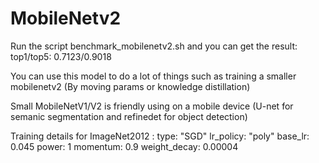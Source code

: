 # MobileNetv2

Run the script benchmark_mobilenetv2.sh and you can get the result: top1/top5: 0.7123/0.9018

You can use this model to do a lot of things such as training a smaller mobilenetv2 (By moving params or knowledge distillation)

Small MobileNetV1/V2 is friendly using on a mobile device (U-net for semanic segmentation and refinedet for object detection)

Training details for ImageNet2012 :
                                   type: "SGD"
                                   lr_policy: "poly"
                                   base_lr: 0.045
                                   power: 1
                                   momentum: 0.9
                                   weight_decay: 0.00004

